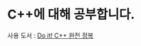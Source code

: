 # C++에 대해 공부합니다.

사용 도서 : [Do it! C++ 완전 정복](https://www.aladin.co.kr/m/mproduct.aspx?ItemId=336669939)
